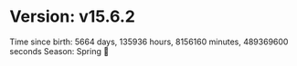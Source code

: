 # Version: v15.6.2
Time since birth: 5664 days, 135936 hours, 8156160 minutes, 489369600 seconds
Season: Spring 🌸
